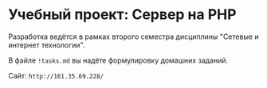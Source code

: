 # Учебный проект: Сервер на PHP

Разработка ведётся в рамках второго семестра 
дисциплины "Сетевые и интернет технологии".

В файле `!tasks.md` вы надёте формулировку домашних заданий.

Сайт: `http://161.35.69.228/`
